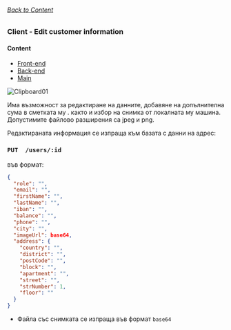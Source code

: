 ###### [Back to Content](/FrontEndReadMeFiles/README.md)

### Client - Edit customer information


#### Content

- [Front-end](/FrontEndReadMeFiles/README.md)
- [Back-end](/FrontEndReadMeFiles/README.md)
- [Main](/README.md)

![Clipboard01](https://github.com/yuchormanski/React-BMX-Project/assets/693307/c5dee1f4-a0fc-4115-9d03-8c3dc9737120)

Има възможност за редактиране на данните, добавяне на допълнителна сума в сметката му . както и избор на снимка от локалната му машина. Допустимите файлово разширения са jpeg и png.

Редактираната информация се изпраща към базата с данни на адрес:

### `PUT  /users/:id`

във формат:

```json
{
  "role": "",
  "email": "",
  "firstName": "",
  "lastName": "",
  "iban": "",
  "balance": "",
  "phone": "",
  "city": "",
  "imageUrl": base64,
  "address": {
    "country": "",
    "district": "",
    "postCode": "",
    "block": "",
    "apartment": "",
    "street": "",
    "strNumber": 1,
    "floor": ""
  }
}
```

- Файла със снимката се изпраща във формат `base64`
